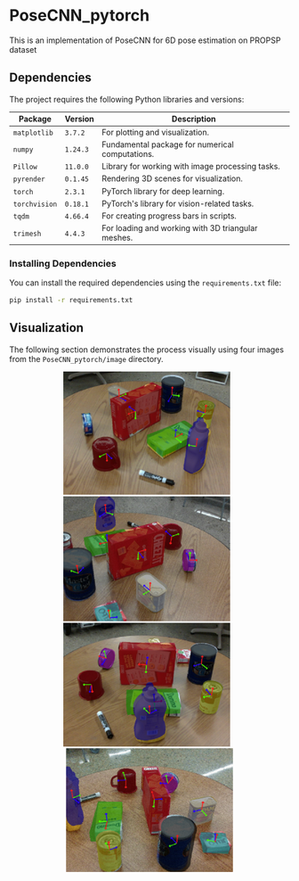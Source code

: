 # PoseCNN_pytorch
This is an implementation of PoseCNN for 6D pose estimation on PROPSP dataset
## Dependencies

The project requires the following Python libraries and versions:

| Package       | Version    | Description                                         |
|---------------|------------|-----------------------------------------------------|
| `matplotlib`  | `3.7.2`    | For plotting and visualization.                     |
| `numpy`       | `1.24.3`   | Fundamental package for numerical computations.     |
| `Pillow`      | `11.0.0`   | Library for working with image processing tasks.    |
| `pyrender`    | `0.1.45`   | Rendering 3D scenes for visualization.              |
| `torch`       | `2.3.1`    | PyTorch library for deep learning.                  |
| `torchvision` | `0.18.1`   | PyTorch's library for vision-related tasks.         |
| `tqdm`        | `4.66.4`   | For creating progress bars in scripts.              |
| `trimesh`     | `4.4.3`    | For loading and working with 3D triangular meshes.  |

### Installing Dependencies

You can install the required dependencies using the `requirements.txt` file:

```bash
pip install -r requirements.txt

```
## Visualization

The following section demonstrates the process visually using four images from the `PoseCNN_pytorch/image` directory.

<div align="center">
    <img src="image/6d1.png" width="300px" style="margin-right: 10px;">
    <img src="image/6d2.png" width="300px" style="margin-right: 10px;">
    <img src="image/6d3.png" width="300px" style="margin-right: 10px;">
    <img src="image/6d4.png" width="300px">
</div>



